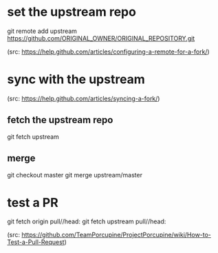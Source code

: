 # set the upstream repo

git remote add upstream https://github.com/ORIGINAL_OWNER/ORIGINAL_REPOSITORY.git

(src: https://help.github.com/articles/configuring-a-remote-for-a-fork/)

# sync with the upstream

(src: https://help.github.com/articles/syncing-a-fork/)

## fetch the upstream repo

git fetch upstream

## merge

git checkout master
git merge upstream/master

# test a PR

git fetch origin pull/<id>/head:<branch>
git fetch upstream pull/<id>/head:<branch>

(src: https://github.com/TeamPorcupine/ProjectPorcupine/wiki/How-to-Test-a-Pull-Request)
